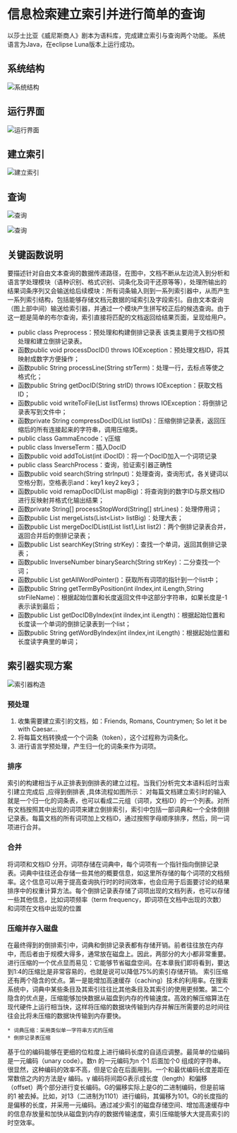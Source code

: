 # 信息检索建立索引并进行简单的查询

以莎士比亚《威尼斯商人》剧本为语料库，完成建立索引与查询两个功能。
系统语言为Java，在eclipse Luna版本上运行成功。

## 系统结构

![系统结构](http://cl.ly/image/1G3p1s0X1T1F/Image%202015-06-22%20at%204.26.18%20%E4%B8%8B%E5%8D%88.png)

## 运行界面

![运行界面](http://f.cl.ly/items/201I0N1b0Z2C0S2g2y3n/捕获14.PNG)

## 建立索引

![建立索引](http://cl.ly/image/1O1U3X3Y1U3p/%E6%8D%95%E8%8E%B711.PNG)

## 查询

![查询](http://cl.ly/image/2T1e0z3j0K2T/%E6%8D%95%E8%8E%B712.PNG)

![查询](http://cl.ly/image/2u1W1X0z141L/%E6%8D%95%E8%8E%B713.PNG)

## 关键函数说明

要描述针对自由文本查询的数据传递路径，在图中，文档不断从左边流入到分析和语言学处理模块（语种识别、格式识别、词条化及词干还原等等），处理所输出的结果词条序列又会输送给后续模块：所有词条输入则到一系列索引器中，从而产生一系列索引结构，包括能够存储文档元数据的域索引及字段索引。自由文本查询（图上部中间）输送给索引器，并通过一个模块产生拼写校正后的候选查询。由于这一题是简单的布尔查询，索引直接将匹配的文档返回给结果页面，呈现给用户。

* public class Preprocess：预处理和构建倒排记录表
该类主要用于文档ID预处理和建立倒排记录表。
* 函数public void processDocID() throws IOException：预处理文档ID，将其映射成数字方便操作；
* 函数public String processLine(String strTerm)：处理一行，去标点等使之格式化；
* 函数public String getDocID(String strID) throws IOException：获取文档ID；
* 函数public void writeToFile(List<InverseTerm> listTerms) throws IOException：将倒排记录表写到文件中；
* 函数private String compressDocID(List<Integer> listIDs)：压缩倒排记录表，返回压缩后的所有连接起来的字符串，调用压缩类。
* public class GammaEncode：γ压缩
* public class InverseTerm：插入DocID
* 函数public void addToList(int iDocID)：将一个DocID加入一个词项记录
* public class SearchProcess：查询，验证索引器正确性
* 函数public void search(String strInput)：处理查询，查询形式，各关键词以空格分割，空格表示and：key1 key2 key3；
* 函数public void remapDocID(List<Integer> mapBig)：将查询到的数字ID与原文档ID进行反映射并格式化输出结果；
* 函数private String[] processStopWord(String[] strLines)：处理停用词；
* 函数public List<Integer> mergeLists(List<List<Integer>> listBig)：处理大表；
* 函数public List<Integer> mergeDocIDList(List<Integer> list1,List<Integer> list2)：两个倒排记录表合并，返回合并后的倒排记录表；
* 函数public List<Integer> searchKey(String strKey)：查找一个单词，返回其倒排记录表；
* 函数public InverseNumber binarySearch(String strKey)：二分查找一个词；
* 函数public  List<InverseNumber> getAllWordPointer()：获取所有词项的指针到一个list中；
* 函数public String getTermByPosition(int iIndex,int iLength,String strFileName)：根据起始位置和长度返回文件中这部分字符串，如果长度是-1表示读到最后；
* 函数public List<Integer> getDocIDByIndex(int iIndex,int iLength)：根据起始位置和长度读一个单词的倒排记录表到一个list；
* 函数public String getWordByIndex(int iIndex,int iLength)：根据起始位置和长度读字典里的单词；

## 索引器实现方案

![索引器构造](http://cl.ly/image/1J3Z1z1s0A1b/0B8F867E-8130-46FF-81F2-025BC96D0A0F.jpeg)

### 预处理

1. 收集需要建立索引的文档，如：Friends, Romans, Countrymen; So let it be with Caesar…
2. 将每篇文档转换成一个个词条（token），这个过程称为词条化。
3. 进行语言学预处理，产生归一化的词条来作为词项。

### 排序

索引的构建相当于从正排表到倒排表的建立过程。当我们分析完文本语料后时当索引建立完成后 ,应得到倒排表 ,具体流程如图所示：
对每篇文档建立索引时的输入就是一个归一化的词条表，也可以看成二元组（词项，文档ID）的一个列表。对所有文档按照其中出现的词项来建立倒排索引，索引中包括一部词典和一个全体倒排记录表。每篇文档的所有词项加上文档ID，通过按照字母顺序排序，然后，同一词项进行合并。

### 合并

将词项和文档ID 分开。词项存储在词典中，每个词项有一个指针指向倒排记录表。词典中往往还会存储一些其他的概要信息，如这里所存储的每个词项的文档频率。这个信息可以用于提高查询执行时的时间效率，也会应用于后面要讨论的结果排序中的权重计算方法。每个倒排记录表存储了词项出现的文档列表，也可以存储一些其他信息，比如词项频率（term frequency，即词项在文档中出现的次数）和词项在文档中出现的位置

### 压缩并存入磁盘

在最终得到的倒排索引中，词典和倒排记录表都有存储开销。前者往往放在内存中，而后者由于规模大得多，通常放在磁盘上。因此，两部分的大小都非常重要。
进行压缩的一个优点显而易见：它能够节省磁盘空间。在本章我们即将看到，要达到1∶4的压缩比是非常容易的，也就是说可以降低75%的索引存储开销。
索引压缩还有两个隐含的优点。第一是能增加高速缓存（caching）技术的利用率。在搜索系统中，词典中某些条目及其索引往往比其他条目及其索引的使用更频繁。第二个隐含的优点是，压缩能够加快数据从磁盘到内存的传输速度。高效的解压缩算法在现代硬件上运行相当快，这样将压缩的数据块传输到内存并解压所需要的总时间往往会比将未压缩的数据块传输到内存要快。

	* 词典压缩：采用类似单一字符串方式的压缩
	* 倒排记录表压缩
	
基于位的编码能够在更细的位粒度上进行编码长度的自适应调整。最简单的位编码是一元编码（unary code）。数n 的一元编码为n 个1 后面加个0 组成的字符串。很显然，这种编码的效率不高，但是它会在后面用到。一个和最优编码长度差距在常数倍之内的方法是γ 编码。γ 编码将间距G表示成长度（length）和偏移（offset）两个部分进行变长编码。G的偏移实际上是G的二进制编码，但是前端的1 被去掉。比如，对13（二进制为1101）进行编码，其偏移为101。G的长度指的是偏移的长度，并采用一元编码。通过减少索引的磁盘存储空间、增加高速缓存中的信息存放量和加快从磁盘到内存的数据传输速度，索引压缩能够大大提高索引的时空效率。
